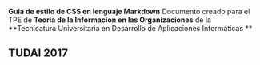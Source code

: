 
**Guia de estilo de CSS en lenguaje Markdown**
Documento creado para el TPE de **Teoria de la Informacion en las Organizaciones** de la **Tecnicatura Universitaria en Desarrollo de Aplicaciones Informáticas ** 

## TUDAI 2017
